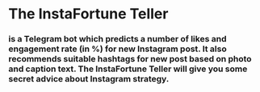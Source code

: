 # The InstaFortune Teller
### is a Telegram bot which predicts a number of likes and engagement rate (in %) for new Instagram post. It also recommends suitable hashtags for new post based on photo and caption text. The InstaFortune Teller will give you some secret advice about Instagram strategy.

<img scr=https://github.com/April-DS/TheInstaFortuneTeller/blob/master/6.%20Telegram_bot_deployment/image/userpicture.jpg />
